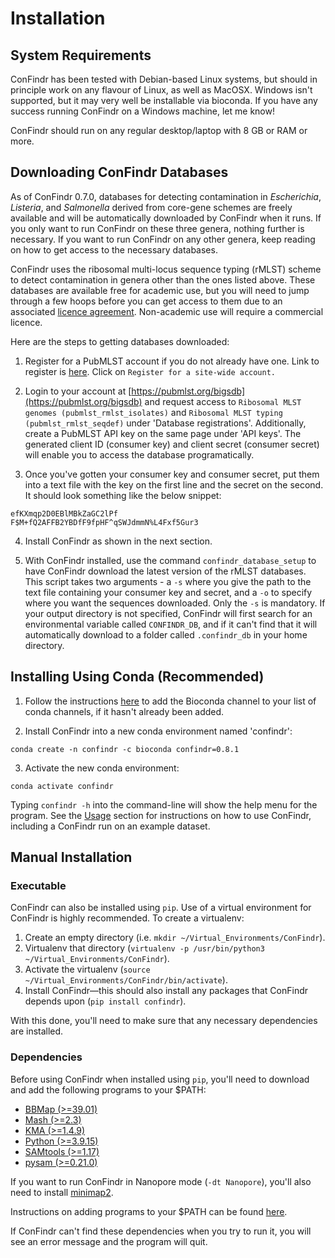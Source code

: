 # Installation

## System Requirements

ConFindr has been tested with Debian-based Linux systems, 
but should in principle work on any flavour of Linux, as well as MacOSX. 
Windows isn't supported, but it may very well be installable via bioconda. If you have any success running
ConFindr on a Windows machine, let me know!

ConFindr should run on any regular desktop/laptop with 8 GB or RAM or more.

## Downloading ConFindr Databases

As of ConFindr 0.7.0, databases for detecting contamination in _Escherichia_, _Listeria_, and _Salmonella_ derived from
core-gene schemes are freely available and will be automatically downloaded by ConFindr when it runs. If you only want 
to run ConFindr on these three genera, nothing further is necessary. If you want to run ConFindr on any other genera, keep
reading on how to get access to the necessary databases.

ConFindr uses the ribosomal multi-locus sequence typing (rMLST) scheme to detect contamination in genera other 
than the ones listed above. These databases are available free for academic use, but you will need to jump through a few 
hoops before you can get access to them due to an associated [licence agreement](https://pubmlst.org/rmlst/rMLST_licence.pdf).
Non-academic use will require a commercial licence.

Here are the steps to getting databases downloaded:

1. Register for a PubMLST account if you do not already have one. Link to register is [here](https://pubmlst.org/bigsdb). 
Click on `Register for a site-wide account.`

2. Login to your account at [https://pubmlst.org/bigsdb](https://pubmlst.org/bigsdb) and request access to `Ribosomal MLST genomes (pubmlst_rmlst_isolates)` and `Ribosomal MLST typing (pubmlst_rmlst_seqdef)` under 'Database registrations'. Additionally, create a PubMLST API key on the same page under 'API keys'. The generated client ID (consumer key) and client secret (consumer secret) will enable you to access the database programatically.

3. Once you've gotten your consumer key and consumer secret, put them into a text file
with the key on the first line and the secret on the second. It should look something like the below
snippet:

```
efKXmqp2D0EBlMBkZaGC2lPf
F$M+fQ2AFFB2YBDfF9fpHF^qSWJdmmN%L4Fxf5Gur3
```

4. Install ConFindr as shown in the next section.

5. With ConFindr installed, use the command `confindr_database_setup` to have ConFindr download the latest version
of the rMLST databases. This script takes two arguments - a `-s` where you give the path to the text file containing your consumer 
key and secret, and a `-o` to specify where you want the sequences downloaded. Only the `-s` is mandatory. If your output
directory is not specified, ConFindr will first search for an environmental variable called `CONFINDR_DB`, and if it can't
find that it will automatically download to a folder called `.confindr_db` in your home directory.

## Installing Using Conda (Recommended)

1. Follow the instructions [here](https://bioconda.github.io/) to add the Bioconda channel to your list of conda channels, if it hasn't already been added.

2. Install ConFindr into a new conda environment named 'confindr':

`conda create -n confindr -c bioconda confindr=0.8.1`

3. Activate the new conda environment:

`conda activate confindr`

Typing `confindr -h` into the command-line will show the help menu for the program. See the [Usage](usage.md) section for instructions on how to use ConFindr, including a ConFindr run on an example dataset.

## Manual Installation

### Executable

ConFindr can also be installed using `pip`. Use of a virtual environment for ConFindr is highly recommended. To create a virtualenv:

1. Create an empty directory (i.e. `mkdir ~/Virtual_Environments/ConFindr`).
2. Virtualenv that directory (`virtualenv -p /usr/bin/python3 ~/Virtual_Environments/ConFindr`).
3. Activate the virtualenv (`source ~/Virtual_Environments/ConFindr/bin/activate`).
4. Install ConFindr—this should also install any packages that ConFindr depends upon (`pip install confindr`).

With this done, you'll need to make sure that any necessary dependencies are installed.

### Dependencies

Before using ConFindr when installed using `pip`, you'll need to download and add the following programs to your $PATH:

- [BBMap (>=39.01)](https://jgi.doe.gov/data-and-tools/bbtools/)
- [Mash (>=2.3)](https://github.com/marbl/Mash/releases)
- [KMA (>=1.4.9)](https://bitbucket.org/genomicepidemiology/kma)
- [Python (>=3.9.15)](https://www.python.org/downloads/)
- [SAMtools (>=1.17)](https://github.com/samtools/samtools)
- [pysam (>=0.21.0)](https://pypi.org/project/pysam/)

If you want to run ConFindr in Nanopore mode (`-dt Nanopore`), you'll also need to install [minimap2](https://github.com/lh3/minimap2).

Instructions on adding programs to your $PATH can be found [here](https://stackoverflow.com/questions/14637979/how-to-permanently-set-path-on-linux-unix).

If ConFindr can't find these dependencies when you try to run it, you will see an error message and the program will quit.



